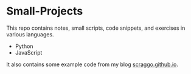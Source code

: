 # Small-Projects

This repo contains notes, small scripts, code snippets, and exercises in various languages.

- Python
- JavaScript

It also contains some example code from my blog [scraggo.github.io](https://scraggo.github.io).